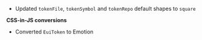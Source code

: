 - Updated `tokenFile`, `tokenSymbol` and `tokenRepo` default shapes to `square`

**CSS-in-JS conversions**

- Converted `EuiToken` to Emotion